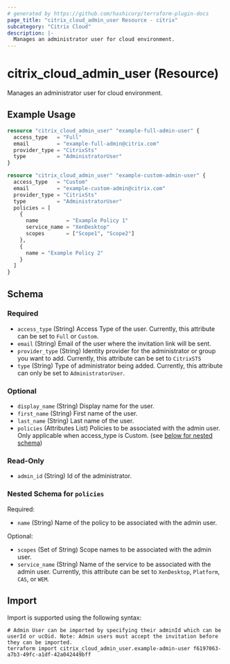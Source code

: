 ```yaml
---
# generated by https://github.com/hashicorp/terraform-plugin-docs
page_title: "citrix_cloud_admin_user Resource - citrix"
subcategory: "Citrix Cloud"
description: |-
  Manages an administrator user for cloud environment.
---
```


# citrix_cloud_admin_user (Resource)

Manages an administrator user for cloud environment.

## Example Usage

```terraform
resource "citrix_cloud_admin_user" "example-full-admin-user" {
  access_type   = "Full"
  email         = "example-full-admin@citrix.com"
  provider_type = "CitrixSts"
  type          = "AdministratorUser"
}

resource "citrix_cloud_admin_user" "example-custom-admin-user" {
  access_type   = "Custom"
  email         = "example-custom-admin@citrix.com"
  provider_type = "CitrixSts"
  type          = "AdministratorUser"
  policies = [
    {
      name         = "Example Policy 1"
      service_name = "XenDesktop"
      scopes       = ["Scope1", "Scope2"]
    },
    {
      name = "Example Policy 2"
    }
  ]
}
```

<!-- schema generated by tfplugindocs -->
## Schema

### Required

- `access_type` (String) Access Type of the user. Currently, this attribute can be set to `Full` or `Custom`.
- `email` (String) Email of the user where the invitation link will be sent.
- `provider_type` (String) Identity provider for the administrator or group you want to add. Currently, this attribute can be set to `CitrixSTS`
- `type` (String) Type of administrator being added. Currently, this attribute can only be set to `AdministratorUser`.

### Optional

- `display_name` (String) Display name for the user.
- `first_name` (String) First name of the user.
- `last_name` (String) Last name of the user.
- `policies` (Attributes List) Policies to be associated with the admin user. Only applicable when access_type is Custom. (see [below for nested schema](#nestedatt--policies))

### Read-Only

- `admin_id` (String) Id of the administrator.

<a id="nestedatt--policies"></a>
### Nested Schema for `policies`

Required:

- `name` (String) Name of the policy to be associated with the admin user.

Optional:

- `scopes` (Set of String) Scope names to be associated with the admin user.
- `service_name` (String) Name of the service to be associated with the admin user. Currently, this attribute can be set to `XenDesktop`, `Platform`, `CAS`, or `WEM`.

## Import

Import is supported using the following syntax:

```shell
# Admin User can be imported by specifying their adminId which can be userId or ucOid. Note: Admin users must accept the invitation before they can be imported.
terraform import citrix_cloud_admin_user.example-admin-user f6197063-a7b3-49fc-a1df-42a042449bff
```